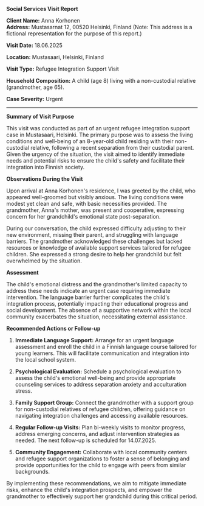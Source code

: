 **Social Services Visit Report**

**Client Name:** Anna Korhonen  
**Address:** Mustasarnat 12, 00520 Helsinki, Finland (Note: This address is a fictional representation for the purpose of this report.)

**Visit Date:** 18.06.2025

**Location:** Mustasaari, Helsinki, Finland

**Visit Type:** Refugee Integration Support Visit

**Household Composition:** A child (age 8) living with a non-custodial relative (grandmother, age 65).

**Case Severity:** Urgent

---

**Summary of Visit Purpose**

This visit was conducted as part of an urgent refugee integration support case in Mustasaari, Helsinki. The primary purpose was to assess the living conditions and well-being of an 8-year-old child residing with their non-custodial relative, following a recent separation from their custodial parent. Given the urgency of the situation, the visit aimed to identify immediate needs and potential risks to ensure the child's safety and facilitate their integration into Finnish society.

**Observations During the Visit**

Upon arrival at Anna Korhonen's residence, I was greeted by the child, who appeared well-groomed but visibly anxious. The living conditions were modest yet clean and safe, with basic necessities provided. The grandmother, Anna's mother, was present and cooperative, expressing concern for her grandchild's emotional state post-separation.

During our conversation, the child expressed difficulty adjusting to their new environment, missing their parent, and struggling with language barriers. The grandmother acknowledged these challenges but lacked resources or knowledge of available support services tailored for refugee children. She expressed a strong desire to help her grandchild but felt overwhelmed by the situation.

**Assessment**

The child's emotional distress and the grandmother's limited capacity to address these needs indicate an urgent case requiring immediate intervention. The language barrier further complicates the child's integration process, potentially impacting their educational progress and social development. The absence of a supportive network within the local community exacerbates the situation, necessitating external assistance.

**Recommended Actions or Follow-up**

1. **Immediate Language Support:** Arrange for an urgent language assessment and enroll the child in a Finnish language course tailored for young learners. This will facilitate communication and integration into the local school system.

2. **Psychological Evaluation:** Schedule a psychological evaluation to assess the child's emotional well-being and provide appropriate counseling services to address separation anxiety and acculturation stress.

3. **Family Support Group:** Connect the grandmother with a support group for non-custodial relatives of refugee children, offering guidance on navigating integration challenges and accessing available resources.

4. **Regular Follow-up Visits:** Plan bi-weekly visits to monitor progress, address emerging concerns, and adjust intervention strategies as needed. The next follow-up is scheduled for 14.07.2025.

5. **Community Engagement:** Collaborate with local community centers and refugee support organizations to foster a sense of belonging and provide opportunities for the child to engage with peers from similar backgrounds.

By implementing these recommendations, we aim to mitigate immediate risks, enhance the child's integration prospects, and empower the grandmother to effectively support her grandchild during this critical period.